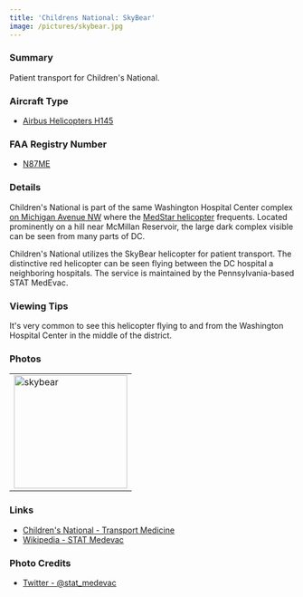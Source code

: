 ```yaml
---
title: 'Childrens National: SkyBear'
image: /pictures/skybear.jpg
---
```


### Summary 

Patient transport for Children's National.  

### Aircraft Type
* [Airbus Helicopters H145](https://en.wikipedia.org/wiki/Eurocopter_EC145)

### FAA Registry Number 
* [N87ME](https://registry.faa.gov/aircraftinquiry/NNum_Results.aspx?NNumbertxt=N87ME)

### Details 

Children's National is part of the same Washington Hospital Center complex [on Michigan Avenue NW](https://goo.gl/maps/v59v6w4Qfe82) where the [MedStar helicopter](https://helicoptersofdc.com/helicopters/medstar/) frequents.  Located prominently on a hill near McMillan Reservoir, the large dark complex visible can be seen from many parts of DC.


Children's National utilizes the SkyBear helicopter for patient transport.  The distinctive red helicopter can be seen flying between the DC hospital a neighboring hospitals.  The service is maintained by the Pennsylvania-based STAT MedEvac.  

### Viewing Tips 

It's very common to see this helicopter flying to and from the Washington Hospital Center in the middle of the district.  

### Photos 

<table style="width:100%">
  <tr>
        <td><img src="https://helicoptersofdc.com/pictures/skybear.jpg" alt="skybear" width="200"></td>
    </tr>
  </table>

### Links
* [Children's National - Transport Medicine](https://childrensnational.org/departments/transport-medicine)
* [Wikipedia - STAT Medevac](https://en.wikipedia.org/wiki/STAT_Medevac)

### Photo Credits
* [Twitter - @stat_medevac](https://twitter.com/stat_medevac/status/817390049927036928)
